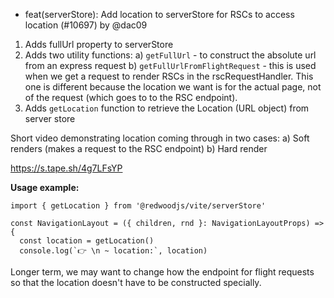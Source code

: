 - feat(serverStore): Add location to serverStore for RSCs to access location (#10697) by @dac09

1. Adds fullUrl property to serverStore
2. Adds two utility functions:
a) `getFullUrl` - to construct the absolute url from an express request
b) `getFullUrlFromFlightRequest` - this is used when we get a request to render RSCs in the rscRequestHandler. This one is different because the location we want is for the actual page, not of the request (which goes to to the RSC endpoint).
3. Adds `getLocation` function to retrieve the Location (URL object) from server store

Short video demonstrating location coming through in two cases:
a) Soft renders (makes a request to the RSC endpoint)
b) Hard render

https://s.tape.sh/4g7LFsYP

**Usage example:**
```tsx
import { getLocation } from '@redwoodjs/vite/serverStore'

const NavigationLayout = ({ children, rnd }: NavigationLayoutProps) => {
  const location = getLocation()
  console.log(`👉 \n ~ location:`, location)
```

Longer term, we may want to change how the endpoint for flight requests so that the location doesn't have to be constructed specially. 
